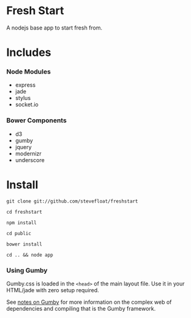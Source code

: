 Fresh Start
==============

A nodejs base app to start fresh from.

Includes
========

### Node Modules
* express
* jade
* stylus
* socket.io

### Bower Components
* d3
* gumby
* jquery
* modernizr
* underscore

Install
=======

```
git clone git://github.com/stevefloat/freshstart
```
```
cd freshstart
```
```
npm install
```
```
cd public
```
```
bower install
```
```
cd .. && node app
```

### Using Gumby

Gumby.css is loaded in the ``` <head> ``` of the main layout file. Use it in your HTML/jade with zero setup required.

See [notes on Gumby](gumby-notes.md) for more information on the complex web of dependencies and compiling that is the Gumby framework.
